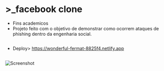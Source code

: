 # >_facebook clone

- Fins academicos
- Projeto feito com o objetivo de demonstrar como ocorrem ataques de phishing dentro da engenharia social.
##
- Deploy> https://wonderful-fermat-8825f4.netlify.app
##
![Screenshot](https://i.imgur.com/iU4wtV8.jpg)

